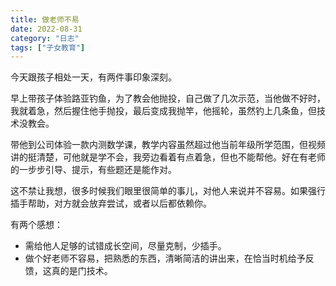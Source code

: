 ```yaml
---
title: 做老师不易
date: 2022-08-31
category: "日志"
tags: ["子女教育"]
---
```


今天跟孩子相处一天，有两件事印象深刻。

早上带孩子体验路亚钓鱼，为了教会他抛投，自己做了几次示范，当他做不好时，我就着急，然后握住他手抛投，最后变成我抛竿，他摇轮，虽然钓上几条鱼，但技术没教会。

带他到公司体验一款内测数学课，教学内容虽然超过他当前年级所学范围，但视频讲的挺清楚，可他就是学不会，我旁边看着有点着急，但也不能帮他。好在有老师的一步步引导、提示，有些题还是能作对。

这不禁让我想，很多时候我们眼里很简单的事儿，对他人来说并不容易。如果强行插手帮助，对方就会放弃尝试，或者以后都依赖你。

有两个感想：
- 需给他人足够的试错成长空间，尽量克制，少插手。
- 做个好老师不容易，把熟悉的东西，清晰简洁的讲出来，在恰当时机给予反馈，这真的是门技术。





